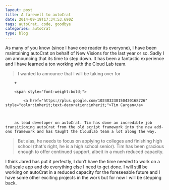 ```yaml
---
layout: post
title: A farewell to autoCrat
date: 2014-09-19T17:34:53.690Z
tags: autoCrat, code, goodbye
categories: autoCrat
type: blog
---
```



As many of you know (since I have one reader its everyone), I have been maintaining autoCrat on behalf of New Visions for the last year or so. Sadly I am announcing that its time to step down. It has been a fantastic experience and I have learned a ton working with the Cloud Lab team.

>I wanted to announce that I will be taking over for

		+

		<span style="font-weight:bold;">

			<a href="https://plus.google.com/102483238150430168726" style="color:inherit;text-decoration:inherit;">Tim Cargan</a>

		

		as lead developer on autoCrat. Tim has done an incredible job transitioning autoCrat from the old script framework into the new add-ons framework and has taught the Cloudlab team a lot along the way.

>But alas, he needs to focus on applying to colleges and finishing high school (that's right, he is a high school senior). Tim has been gracious enough to offer continued support, albeit in a much reduced capacity.

<span style="background-color:#ffffff;" />

<span style="background-color:#ffffff;">I think Jared has put it perfectly, I don’t have the time needed to work on a full scale app and do everything else I need to get done. I will still be working on autoCrat in a reduced capacity for the foreseeable future and I have some other exciting projects in the work but for now I will be stepping back.</span>

<span style="color:#404040;font-size:10pt;background-color:#ffffff;" />

<span style="color:#404040;font-size:10pt;background-color:#ffffff;" />

<span style="color:#404040;font-size:10pt;background-color:#ffffff;" />

